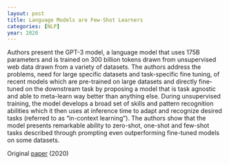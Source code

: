 ```yaml
---
layout: post
title: Language Models are Few-Shot Learners
categories: [NLP]
year: 2020
---
```


Authors present the GPT-3 model, a language model that uses 175B parameters and is trained on 300 billion tokens drawn from unsupervised web data drawn from a variety of datasets. The authors address the problems, need for large specific datasets and task-specific fine tuning, of recent models which are pre-trained on large datasets and directly fine-tuned on the downstream task by proposing a model that is task agnostic and able to meta-learn way better than anything else. During unsupervised training, the model develops a broad set of skills and pattern recognition abilities which it then uses at inference time to adapt and recognize desired tasks (referred to as “in-context learning”). The authors show that the model presents remarkable ability to zero-shot, one-shot and few-shot tasks described through prompting even outperforming fine-tuned models on some datasets.  

Original [paper](https://arxiv.org/abs/2005.14165) (2020)
